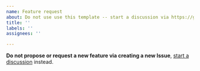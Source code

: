 ```yaml
---
name: Feature request
about: Do not use use this template -- start a discussion via https://github.com/coddingtonbear/obsidian-web/discussions/new?category=ideas instead.
title: ''
labels: ''
assignees: ''

---
```


**Do not propose or request a new feature via creating a new Issue**, [start a discussion](https://github.com/coddingtonbear/obsidian-web/discussions/new?category=ideas) instead.
